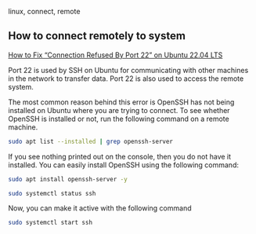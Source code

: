 linux, connect, remote

## How to connect remotely to system
[How to Fix “Connection Refused By Port 22” on Ubuntu 22.04 LTS](https://itsubuntu.com/how-to-fix-connection-refused-by-port-22-on-ubuntu-22-04-lts/)

Port 22 is used by SSH on Ubuntu for communicating with other machines in the network to transfer data. Port 22 is also used to access the remote system.

The most common reason behind this error is  OpenSSH has not being installed on Ubuntu where you are trying to connect.  To see whether OpenSSH is installed or not, run the following command on a remote machine.
```bash
sudo apt list --installed | grep openssh-server
```
If you see nothing printed out on the console, then you do not have it installed. You can easily install OpenSSH using the following command:
```bash
sudo apt install openssh-server -y
```
```bash
sudo systemctl status ssh
```
Now, you can make it active with the following command
```bash
sudo systemctl start ssh
```
